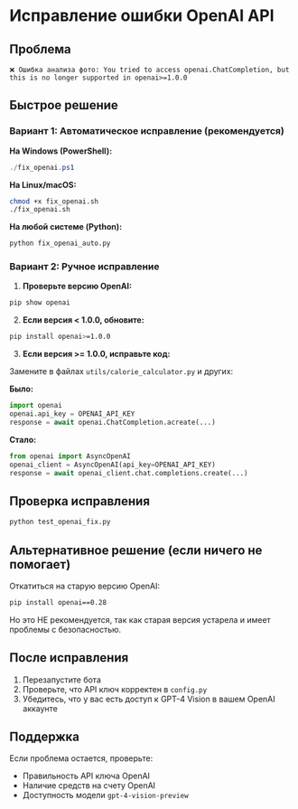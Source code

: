 # Исправление ошибки OpenAI API

## Проблема
```
❌ Ошибка анализа фото: You tried to access openai.ChatCompletion, but this is no longer supported in openai>=1.0.0
```

## Быстрое решение

### Вариант 1: Автоматическое исправление (рекомендуется)

**На Windows (PowerShell):**
```powershell
./fix_openai.ps1
```

**На Linux/macOS:**
```bash
chmod +x fix_openai.sh
./fix_openai.sh
```

**На любой системе (Python):**
```bash
python fix_openai_auto.py
```

### Вариант 2: Ручное исправление

1. **Проверьте версию OpenAI:**
```bash
pip show openai
```

2. **Если версия < 1.0.0, обновите:**
```bash
pip install openai>=1.0.0
```

3. **Если версия >= 1.0.0, исправьте код:**

Замените в файлах `utils/calorie_calculator.py` и других:

**Было:**
```python
import openai
openai.api_key = OPENAI_API_KEY
response = await openai.ChatCompletion.acreate(...)
```

**Стало:**
```python
from openai import AsyncOpenAI
openai_client = AsyncOpenAI(api_key=OPENAI_API_KEY)
response = await openai_client.chat.completions.create(...)
```

## Проверка исправления

```bash
python test_openai_fix.py
```

## Альтернативное решение (если ничего не помогает)

Откатиться на старую версию OpenAI:
```bash
pip install openai==0.28
```

Но это НЕ рекомендуется, так как старая версия устарела и имеет проблемы с безопасностью.

## После исправления

1. Перезапустите бота
2. Проверьте, что API ключ корректен в `config.py`
3. Убедитесь, что у вас есть доступ к GPT-4 Vision в вашем OpenAI аккаунте

## Поддержка

Если проблема остается, проверьте:
- Правильность API ключа OpenAI
- Наличие средств на счету OpenAI
- Доступность модели `gpt-4-vision-preview`
